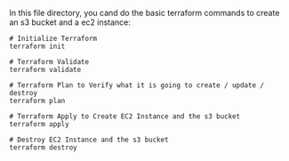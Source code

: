 In this file directory, you cand do the basic terraform commands to create an s3 bucket and a ec2 instance:
```
# Initialize Terraform
terraform init

# Terraform Validate
terraform validate

# Terraform Plan to Verify what it is going to create / update / destroy
terraform plan

# Terraform Apply to Create EC2 Instance and the s3 bucket
terraform apply 

# Destroy EC2 Instance and the s3 bucket
terraform destroy

```
